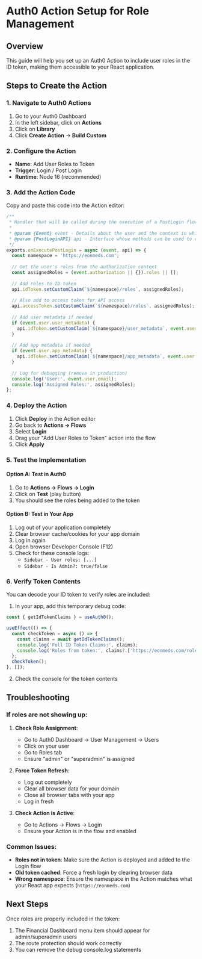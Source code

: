 # Auth0 Action Setup for Role Management

## Overview
This guide will help you set up an Auth0 Action to include user roles in the ID token, making them accessible to your React application.

## Steps to Create the Action

### 1. Navigate to Auth0 Actions
1. Go to your Auth0 Dashboard
2. In the left sidebar, click on **Actions**
3. Click on **Library**
4. Click **Create Action** → **Build Custom**

### 2. Configure the Action
- **Name**: Add User Roles to Token
- **Trigger**: Login / Post Login
- **Runtime**: Node 16 (recommended)

### 3. Add the Action Code

Copy and paste this code into the Action editor:

```javascript
/**
 * Handler that will be called during the execution of a PostLogin flow.
 * 
 * @param {Event} event - Details about the user and the context in which they are logging in.
 * @param {PostLoginAPI} api - Interface whose methods can be used to change the behavior of the login.
 */
exports.onExecutePostLogin = async (event, api) => {
  const namespace = 'https://eonmeds.com';
  
  // Get the user's roles from the authorization context
  const assignedRoles = (event.authorization || {}).roles || [];
  
  // Add roles to ID token
  api.idToken.setCustomClaim(`${namespace}/roles`, assignedRoles);
  
  // Also add to access token for API access
  api.accessToken.setCustomClaim(`${namespace}/roles`, assignedRoles);
  
  // Add user metadata if needed
  if (event.user.user_metadata) {
    api.idToken.setCustomClaim(`${namespace}/user_metadata`, event.user.user_metadata);
  }
  
  // Add app metadata if needed
  if (event.user.app_metadata) {
    api.idToken.setCustomClaim(`${namespace}/app_metadata`, event.user.app_metadata);
  }
  
  // Log for debugging (remove in production)
  console.log('User:', event.user.email);
  console.log('Assigned Roles:', assignedRoles);
};
```

### 4. Deploy the Action
1. Click **Deploy** in the Action editor
2. Go back to **Actions → Flows**
3. Select **Login**
4. Drag your "Add User Roles to Token" action into the flow
5. Click **Apply**

### 5. Test the Implementation

#### Option A: Test in Auth0
1. Go to **Actions → Flows → Login**
2. Click on **Test** (play button)
3. You should see the roles being added to the token

#### Option B: Test in Your App
1. Log out of your application completely
2. Clear browser cache/cookies for your app domain
3. Log in again
4. Open browser Developer Console (F12)
5. Check for these console logs:
   - `Sidebar - User roles: [...]`
   - `Sidebar - Is Admin?: true/false`

### 6. Verify Token Contents

You can decode your ID token to verify roles are included:

1. In your app, add this temporary debug code:

```javascript
const { getIdTokenClaims } = useAuth0();

useEffect(() => {
  const checkToken = async () => {
    const claims = await getIdTokenClaims();
    console.log('Full ID Token Claims:', claims);
    console.log('Roles from token:', claims?.['https://eonmeds.com/roles']);
  };
  checkToken();
}, []);
```

2. Check the console for the token contents

## Troubleshooting

### If roles are not showing up:

1. **Check Role Assignment**:
   - Go to Auth0 Dashboard → User Management → Users
   - Click on your user
   - Go to Roles tab
   - Ensure "admin" or "superadmin" is assigned

2. **Force Token Refresh**:
   - Log out completely
   - Clear all browser data for your domain
   - Close all browser tabs with your app
   - Log in fresh

3. **Check Action is Active**:
   - Go to Actions → Flows → Login
   - Ensure your Action is in the flow and enabled

### Common Issues:

- **Roles not in token**: Make sure the Action is deployed and added to the Login flow
- **Old token cached**: Force a fresh login by clearing browser data
- **Wrong namespace**: Ensure the namespace in the Action matches what your React app expects (`https://eonmeds.com`)

## Next Steps

Once roles are properly included in the token:
1. The Financial Dashboard menu item should appear for admin/superadmin users
2. The route protection should work correctly
3. You can remove the debug console.log statements

